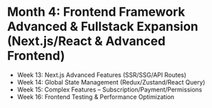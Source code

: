 # Month 4: Frontend Framework Advanced & Fullstack Expansion (Next.js/React & Advanced Frontend)

- Week 13: Next.js Advanced Features (SSR/SSG/API Routes)
- Week 14: Global State Management (Redux/Zustand/React Query)
- Week 15: Complex Features – Subscription/Payment/Permissions
- Week 16: Frontend Testing & Performance Optimization
